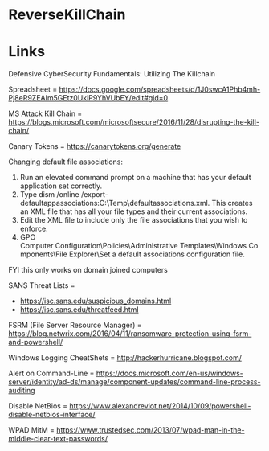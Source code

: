 # ReverseKillChain
# Links

Defensive CyberSecurity Fundamentals: Utilizing The Killchain

Spreadsheet = https://docs.google.com/spreadsheets/d/1J0swcA1Phb4mh-Pj8eR9ZEAIm5GEtz0UklP9YhVUbEY/edit#gid=0

MS Attack Kill Chain = https://blogs.microsoft.com/microsoftsecure/2016/11/28/disrupting-the-kill-chain/

Canary Tokens = https://canarytokens.org/generate


Changing default file associations:

1.	Run an elevated command prompt on a machine that has your default application set correctly.
2.	Type dism /online /export-defaultappassociations:C:\Temp\defaultassociations.xml. This creates an XML file that has all your file types and their current associations.
3.	Edit the XML file to include only the file associations that you wish to enforce.
4. GPO
	Computer Configuration\Policies\Administrative Templates\Windows Components\File Explorer\Set a default associations configuration file. 

FYI this only works on domain joined computers

SANS Threat Lists = 
- https://isc.sans.edu/suspicious_domains.html
- https://isc.sans.edu/threatfeed.html

FSRM (File Server Resource Manager) = https://blog.netwrix.com/2016/04/11/ransomware-protection-using-fsrm-and-powershell/

Windows Logging CheatShets = http://hackerhurricane.blogspot.com/

Alert on Command-Line = https://docs.microsoft.com/en-us/windows-server/identity/ad-ds/manage/component-updates/command-line-process-auditing

Disable NetBios = https://www.alexandreviot.net/2014/10/09/powershell-disable-netbios-interface/

WPAD MitM = https://www.trustedsec.com/2013/07/wpad-man-in-the-middle-clear-text-passwords/






